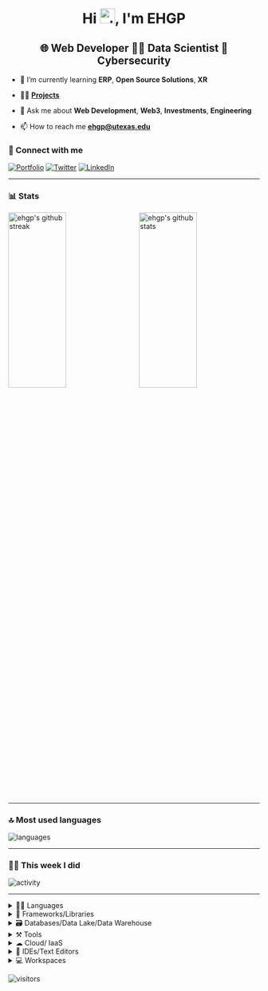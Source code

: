 <!-- [![ehgp.github.io]()](https://ehgp.github.io) -->

<h1 align="center">Hi <img src="/wave.gif" width="30" height="30" alt="...">, I'm EHGP</h1>

<h2 align="center">🌐 Web Developer 🧑‍💻 Data Scientist 🧩 Cybersecurity</h2>

- 🌱 I’m currently learning **ERP**, **Open Source Solutions**, **XR**

- 👨‍💻 **[Projects](https://ehgp.github.io/my-work/)**

- 💬 Ask me about **Web Development**, **Web3**, **Investments**, **Engineering**

- 📫 How to reach me **[&#101;&#104;&#103;&#112;&#064;&#117;&#116;&#101;&#120;&#097;&#115;&#046;&#101;&#100;&#117;](mailto:&#101;&#104;&#103;&#112;&#064;&#117;&#116;&#101;&#120;&#097;&#115;&#046;&#101;&#100;&#117;)**

### 🤝 Connect with me

[![Portfolio](https://img.shields.io/badge/Portfolio-000000?style=for-the-badge&logo=Portfolio&logoColor=white)](https://ehgp.github.io/my-work)
[![Twitter](https://img.shields.io/badge/Twitter-1DA1F2?style=for-the-badge&logo=twitter&logoColor=white)](https://twitter.com/ehgp93)
[![LinkedIn](https://img.shields.io/badge/LinkedIn-0077B5?style=for-the-badge&logo=linkedin&logoColor=white)](https://www.linkedin.com/in/ehgp/)

---

### 📊 Stats

<img src="https://github-readme-stats.vercel.app/api?username=ehgp&include_all_commits=true&show_icons=true&theme=github_dark&hide_border=true" type="image/svg" alt="ehgp's github stats" align="right" width="48%" height= "30%" >

<img src="https://github-readme-streak-stats.herokuapp.com/?user=ehgp&theme=tokyonight&hide_border=true" type="image/svg" alt="ehgp's github streak" width="48%" height="30%">

---

### 🔝 Most used languages

<img src="https://github-readme-stats.vercel.app/api/top-langs/?username=ehgp&theme=github_dark&hide_border=true&hide=Jupyter%20Notebook,css,html,scss,solidity,python,MATLAB&layout=compact" type="image/svg" alt="languages"/>

---

### 🧑‍🔬 This week I did

<img src="https://github-readme-stats.vercel.app/api/wakatime?username=ehgp&theme=github_dark&hide_border=true" type="image/svg" alt="activity"/>

---

<details>
  <summary>🧑‍💻 Languages</summary>

  [![javascript](https://img.shields.io/badge/JavaScript-323330?style=for-the-badge&logo=javascript&logoColor=F7DF1E)](https://ehgp.github.io)
  [![TypeScript](https://img.shields.io/badge/TypeScript-007ACC?style=for-the-badge&logo=typescript&logoColor=white)](https://ehgp.github.io)
  [![python](https://img.shields.io/badge/Python-FFD43B?style=for-the-badge&logo=python&logoColor=darkgreen)](https://ehgp.github.io)
  [![java](https://img.shields.io/badge/Java-ED8B00?style=for-the-badge&logo=java&logoColor=white)](https://ehgp.github.io)
  [![c++](https://img.shields.io/badge/C%2B%2B-00599C?style=for-the-badge&logo=c%2B%2B&logoColor=white)](https://ehgp.github.io)
  [![html5](https://img.shields.io/badge/HTML5-E34F26?style=for-the-badge&logo=html5&logoColor=white)](https://ehgp.github.io)
  [![css3](https://img.shields.io/badge/CSS3-1572B6?style=for-the-badge&logo=css3&logoColor=white)](https://ehgp.github.io)
  [![plsql](https://img.shields.io/badge/PLSQL-F80000?style=for-the-badge&logo=oracle&logoColor=black)](https://ehgp.github.io)
  [![solidity](https://img.shields.io/badge/solidity-000000?style=for-the-badge&logo=solidity&logoColor=white)](https://ehgp.github.io)
  [![scala](https://img.shields.io/badge/scala-DC322F?style=for-the-badge&logo=scala&logoColor=white)](https://ehgp.github.io)
</details>

<details>
  <summary>🧩 Frameworks/Libraries</summary>

  [![react](https://img.shields.io/badge/React-20232A?style=for-the-badge&logo=react&logoColor=61DAFB)](https://ehgp.github.io)
  [![nodejs](https://img.shields.io/badge/Node.js-339933?style=for-the-badge&logo=nodedotjs&logoColor=white)](https://ehgp.github.io)
  [![expressjs](https://img.shields.io/badge/Express.js-000000?style=for-the-badge&logo=express&logoColor=white)](https://ehgp.github.io)
  [![nextjs](https://img.shields.io/badge/Next.js-000000?style=for-the-badge&logo=next.js&logoColor=white)](https://ehgp.github.io)
  [![flask](https://img.shields.io/badge/Flask-000000?style=for-the-badge&logo=flask&logoColor=white)](https://ehgp.github.io)
  [![jquery](https://img.shields.io/badge/jQuery-0769AD?style=for-the-badge&logo=jquery&logoColor=white)](https://ehgp.github.io)
  [![sass](https://img.shields.io/badge/Sass-CC6699?style=for-the-badge&logo=sass&logoColor=white)](https://ehgp.github.io)
  [![material ui](https://img.shields.io/badge/Material%20UI-007FFF?style=for-the-badge&logo=mui&logoColor=white)](https://ehgp.github.io)
  [![bootstrap](https://img.shields.io/badge/Bootstrap-563D7C?style=for-the-badge&logo=bootstrap&logoColor=white)](https://ehgp.github.io)
  [![trino](https://img.shields.io/badge/trino-dd00a1?style=for-the-badge&logo=trino&logoColor=white)](https://ehgp.github.io)
  [![spark](https://img.shields.io/badge/spark-F55B14?style=for-the-badge&logo=apache&logoColor=white)](https://ehgp.github.io)
  [![kafka](https://img.shields.io/badge/kafka-000000?style=for-the-badge&logo=apache&logoColor=white)](https://ehgp.github.io)
  [![storm](https://img.shields.io/badge/storm-000000?style=for-the-badge&logo=apache&logoColor=white)](https://ehgp.github.io)
  [![selenium](https://img.shields.io/badge/selenium-000000?style=for-the-badge&logo=selenium&logoColor=white)](https://ehgp.github.io)
  [![tensorflow](https://img.shields.io/badge/tensorflow-ff6f00?style=for-the-badge&logo=tensorflow&logoColor=white)](https://ehgp.github.io)
</details>

<details>
  <summary>🗃️ Databases/Data Lake/Data Warehouse</summary>

  [![postgresql](https://img.shields.io/badge/PostgreSQL-316192?style=for-the-badge&logo=postgresql&logoColor=white)](https://ehgp.github.io)
  [![mssql](https://img.shields.io/badge/Microsoft%20SQL%20Server-CC2927?style=for-the-badge&logo=microsoftsqlserver&logoColor=white)](https://ehgp.github.io)
  [![mongodb](https://img.shields.io/badge/MongoDB-4EA94B?style=for-the-badge&logo=mongodb&logoColor=white)](https://ehgp.github.io)
  [![mysql](https://img.shields.io/badge/MySQL-005C84?style=for-the-badge&logo=mysql&logoColor=white)](https://ehgp.github.io)
  [![sqlite](https://img.shields.io/badge/SQLite-07405E?style=for-the-badge&logo=sqlite&logoColor=white)](https://ehgp.github.io)
  [![hadoop](https://img.shields.io/badge/hadoop-000000?style=for-the-badge&logo=apache&logoColor=white)](https://ehgp.github.io)
  [![snowflake](https://img.shields.io/badge/snowflake-0693e3?style=for-the-badge&logo=snowflake&logoColor=white)](https://ehgp.github.io)
  [![cassandra](https://img.shields.io/badge/cassandra-1c81a0?style=for-the-badge&logo=apache&logoColor=white)](https://ehgp.github.io)
</details>

<details>
  <summary>⚒️ Tools</summary>

  [![git](https://img.shields.io/badge/GIT-E44C30?style=for-the-badge&logo=git&logoColor=white)](https://ehgp.github.io)
  [![github](https://img.shields.io/badge/GitHub-100000?style=for-the-badge&logo=github&logoColor=white)](https://ehgp.github.io)
  [![gitlab](https://img.shields.io/badge/gitlab-000000?style=for-the-badge&logo=gitlab&logoColor=white)](https://ehgp.github.io)
  [![firebase](https://img.shields.io/badge/firebase-ffca28?style=for-the-badge&logo=firebase&logoColor=black)](https://ehgp.github.io)
  [![postman](https://img.shields.io/badge/Postman-FF6C37?style=for-the-badge&logo=Postman&logoColor=white)](https://ehgp.github.io)
  [![twilio](https://img.shields.io/badge/Twilio-F22F46?style=for-the-badge&logo=Twilio&logoColor=white)](https://ehgp.github.io)
  [![npm](https://img.shields.io/badge/npm-CB3837?style=for-the-badge&logo=npm&logoColor=white)](https://ehgp.github.io)
  [![pypi](https://img.shields.io/badge/pypi-3775A9?style=for-the-badge&logo=pypi&logoColor=white)](https://ehgp.github.io)
  [![conda](https://img.shields.io/badge/conda-342B029.svg?&style=for-the-badge&logo=anaconda&logoColor=white)](https://ehgp.github.io)
  [![databricks](https://img.shields.io/badge/databricks-FF3621?style=for-the-badge&logo=databricks&logoColor=white)](https://ehgp.github.io)
  [![tableau](https://img.shields.io/badge/tableau-ffffff?style=for-the-badge&logo=tableau&logoColor=black)](https://ehgp.github.io)
  [![alteryx](https://img.shields.io/badge/alteryx-007bbd?style=for-the-badge&logoColor=white)](https://ehgp.github.io)
</details>

<details>
  <summary>☁ Cloud/ IaaS</summary>

  [![aws](https://img.shields.io/badge/aws-ec7211?style=for-the-badge&logo=aws&logoColor=black)](https://ehgp.github.io)
  [![gcp](https://img.shields.io/badge/gcp-2962ff?style=for-the-badge&logo=google&logoColor=white)](https://ehgp.github.io)
  [![azure](https://img.shields.io/badge/azure-2962ff?style=for-the-badge&logo=windows&logoColor=white)](https://ehgp.github.io)
  [![netlify](https://img.shields.io/badge/Netlify-00C7B7?style=for-the-badge&logo=netlify&logoColor=white)](https://ehgp.github.io)
  [![heroku](https://img.shields.io/badge/Heroku-430098?style=for-the-badge&logo=heroku&logoColor=white)](https://ehgp.github.io)
  [![docker](https://img.shields.io/badge/Docker-2CA5E0?style=for-the-badge&logo=docker&logoColor=white)](https://ehgp.github.io)
  [![ngrok](https://img.shields.io/badge/ngrok-007aff?style=for-the-badge&logo=ngrok&logoColor=white)](https://ehgp.github.io)
  [![terraform](https://img.shields.io/badge/terraform-7B42BC?style=for-the-badge&logo=terraform&logoColor=white)](https://ehgp.github.io)
  [![render](https://img.shields.io/badge/RENDER-0fe0b6?style=for-the-badge&logo=render&logoColor=white)](https://ehgp.github.io)
  [![vercel](https://img.shields.io/badge/Vercel-000000?style=for-the-badge&logo=vercel&logoColor=white)](https://ehgp.github.io)
</details>

<details>
  <summary>🧠 IDEs/Text Editors</summary>

  [![vscode](https://img.shields.io/badge/Visual_Studio_Code-0078D4?style=for-the-badge&logo=visual%20studio%20code&logoColor=white)](https://ehgp.github.io)
  [![pycharm](https://img.shields.io/badge/PyCharm-000000.svg?&style=for-the-badge&logo=PyCharm&logoColor=white)](https://ehgp.github.io)
  [![intellijidea](https://img.shields.io/badge/IntelliJIDEA-000000.svg?style=for-the-badge&logo=intellij-idea&logoColor=white)](https://ehgp.github.io)
  [![notepad++](https://img.shields.io/badge/Notepad++-90E59A.svg?style=for-the-badge&logo=notepad%2B%2B&logoColor=black)](https://ehgp.github.io)
</details>

<details>
  <summary>💻 Workspaces</summary>

  [![windows](https://img.shields.io/badge/Windows-0078D6?style=for-the-badge&logo=windows&logoColor=white)](https://ehgp.github.io)
  [![linux](https://img.shields.io/badge/Linux-0168D6?style=for-the-badge&logo=linux&logoColor=white)](https://ehgp.github.io)
  [![unix](https://img.shields.io/badge/Mac-0168D6?style=for-the-badge&logo=Apple&logoColor=white)](https://ehgp.github.io)
</details>

<!-- ---

<details>
  <summary>🧑‍🔬 This week I did</summary>

  [![ehgp's wakatime stats](https://github-readme-stats.vercel.app/api/wakatime?username=ehgp&theme=github_dark&hide_border=true)](https://wakatime.com/@ehgp)
</details> -->

<!-- - 📝 I regularly write articles on my [blog]() -->

<!-- ### 📜 Latest Blog Posts -->

<!-- BLOG-POST-LIST:START -->
<!-- BLOG-POST-LIST:END -->

<!-- --- -->

![visitors](https://visitor-badge.laobi.icu/badge?page_id=ehgp.ehgp)
<!---
ehgp/ehgp is a ✨ special ✨ repository because its `README.md` (this file) appears on your GitHub profile.
You can click the Preview link to take a look at your changes.
--->
